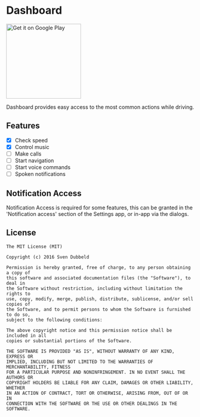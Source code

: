 # Dashboard
<a href="https://play.google.com/store/apps/details?id=nl.svendubbeld.car&utm_source=global_co&utm_medium=prtnr&utm_content=Mar2515&utm_campaign=PartBadge&pcampaignid=MKT-AC-global-none-all-co-pr-py-PartBadges-Oct1515-1">
    <img alt="Get it on Google Play" src="https://play.google.com/intl/en_us/badges/images/apps/en-play-badge.png" width="200px" />
</a>

Dashboard provides easy access to the most common actions while driving.

## Features

- [x] Check speed
- [x] Control music
- [ ] Make calls
- [ ] Start navigation
- [ ] Start voice commands
- [ ] Spoken notifications

## Notification Access
Notification Access is required for some features, this can be granted in the 'Notification access' section of the Settings app, or in-app via the dialogs.

## License
    The MIT License (MIT)

    Copyright (c) 2016 Sven Dubbeld

    Permission is hereby granted, free of charge, to any person obtaining a copy of
    this software and associated documentation files (the "Software"), to deal in
    the Software without restriction, including without limitation the rights to
    use, copy, modify, merge, publish, distribute, sublicense, and/or sell copies of
    the Software, and to permit persons to whom the Software is furnished to do so,
    subject to the following conditions:

    The above copyright notice and this permission notice shall be included in all
    copies or substantial portions of the Software.

    THE SOFTWARE IS PROVIDED "AS IS", WITHOUT WARRANTY OF ANY KIND, EXPRESS OR
    IMPLIED, INCLUDING BUT NOT LIMITED TO THE WARRANTIES OF MERCHANTABILITY, FITNESS
    FOR A PARTICULAR PURPOSE AND NONINFRINGEMENT. IN NO EVENT SHALL THE AUTHORS OR
    COPYRIGHT HOLDERS BE LIABLE FOR ANY CLAIM, DAMAGES OR OTHER LIABILITY, WHETHER
    IN AN ACTION OF CONTRACT, TORT OR OTHERWISE, ARISING FROM, OUT OF OR IN
    CONNECTION WITH THE SOFTWARE OR THE USE OR OTHER DEALINGS IN THE SOFTWARE.